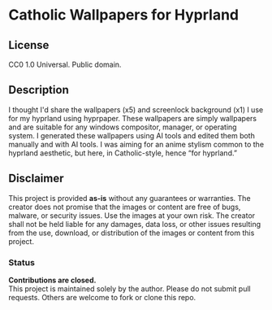 # Catholic Wallpapers for Hyprland

## License

CC0 1.0 Universal. Public domain.

## Description

I thought I'd share the wallpapers (x5) and screenlock background (x1) I use for my hyprland using hyprpaper.
These wallpapers are simply wallpapers and are suitable for any windows compositor, manager, or operating system.
I generated these wallpapers using AI tools and edited them both manually and with AI tools. I was aiming for an anime stylism common to the hyprland aesthetic, but here, in Catholic-style, hence “for hyprland.”

## Disclaimer

This project is provided **as-is** without any guarantees or warranties. The creator does not promise that the images or content are free of bugs, malware, or security issues. Use the images at your own risk. The creator shall not be held liable for any damages, data loss, or other issues resulting from the use, download, or distribution of the images or content from this project.

### Status

**Contributions are closed.**  
This project is maintained solely by the author. Please do not submit pull requests.
Others are welcome to fork or clone this repo.
